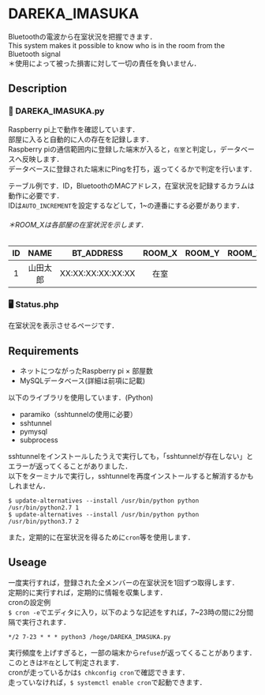 # DAREKA_IMASUKA
Bluetoothの電波から在室状況を把握できます．<br>
This system makes it possible to know who is in the room from the Bluetooth signal<br>
＊使用によって被った損害に対して一切の責任を負いません．

## Description
### 📶 DAREKA_IMASUKA.py
Raspberry pi上で動作を確認しています．<br>
部屋に入ると自動的に人の存在を記録します．<br>
Raspberry piの通信範囲内に登録した端末が入ると，`在室`と判定し，データベースへ反映します．<br>
データベースに登録された端末にPingを打ち，返ってくるかで判定を行います．<br>

テーブル例です．ID，BluetoothのMACアドレス，在室状況を記録するカラムは動作に必要です．<br>
IDは`AUTO_INCREMENT`を設定するなどして，1~の連番にする必要があります．
###### ＊ROOM_Xは各部屋の在室状況を示します．
|ID|NAME|BT_ADDRESS|ROOM_X|ROOM_Y|ROOM_Z|
|:---:|:---:|:---:|:---:|:---:|:---:|
|1|山田太郎|XX:XX:XX:XX:XX:XX|在室|  |  |

### 🖥️ Status.php
在室状況を表示させるページです．

## Requirements
* ネットにつながったRaspberry pi × 部屋数
* MySQLデータベース(詳細は前項に記載)

以下のライブラリを使用しています．(Python)
* paramiko（sshtunnelの使用に必要）
* sshtunnel
* pymysql
* subprocess

sshtunnelをインストールしたうえで実行しても，「sshtunnelが存在しない」とエラーが返ってくることがありました．<br>
以下をターミナルで実行し，sshtunnelを再度インストールすると解消するかもしれません．
```
$ update-alternatives --install /usr/bin/python python /usr/bin/python2.7 1
$ update-alternatives --install /usr/bin/python python /usr/bin/python3.7 2
```

また，定期的に在室状況を得るために`cron`等を使用します．

## Useage
一度実行すれば，登録された全メンバーの在室状況を1回ずつ取得します．<br>
定期的に実行すれば，定期的に情報を収集します．<br>
cronの設定例<br>
`$ cron -e`でエディタに入り，以下のような記述をすれば，7~23時の間に2分間隔で実行されます．<br>
```
*/2 7-23 * * * python3 /hoge/DAREKA_IMASUKA.py
```
実行頻度を上げすぎると，一部の端末から`refuse`が返ってくることがあります．このときは`不在`として判定されます．<br>
cronが走っているかは`$ chkconfig cron`で確認できます．<br>
走っていなければ，`$ systemctl enable cron`で起動できます．
